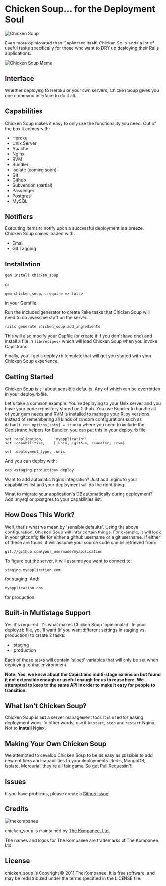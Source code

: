 Chicken Soup... for the Deployment Soul
================================
![Chicken Soup](http://www.thekompanee.com/public_files/chicken-soup.png)

Even more opinionated than Capistrano itself, Chicken Soup adds a lot of useful tasks
specifically for those who want to DRY up deploying their Rails applications.

![Chicken Soup Meme](http://www.thekompanee.com/public_files/chicken-soup-meme.gif)

Interface
------------------------
Whether deploying to Heroku or your own servers, Chicken Soup gives you one command
interface to do it all.

Capabilities
------------------------
Chicken Soup makes it easy to only use the functionality you need.  Out of the box it
comes with:

  * Heroku
  * Unix Server
  * Apache
  * Nginx
  * RVM
  * Bundler
  * Isolate (coming soon)
  * Git
  * Github
  * Subversion (partial)
  * Passenger
  * Postgres
  * MySQL

Notifiers
------------------------
Executing items to notify upon a successful deployment is a breeze.  Chicken Soup comes
loaded with:

  * Email
  * Git Tagging

Installation
------------------------
    gem install chicken_soup

or

    gem chicken_soup, :require => false

in your Gemfile.

Run the included generator to create Rake tasks that Chicken Soup will need to do awesome stuff
on the server.

    rails generate chicken_soup:add_ingredients

This will also modify your Capfile (or create it if you don't have one) and install a file in
`lib/recipes/` which will load Chicken Soup when you invoke Capistrano.

Finally, you'll get a deploy.rb template that will get you started with your Chicken Soup
experience.

Getting Started
------------------------
Chicken Soup is all about sensible defaults.  Any of which can be overridden in your deploy.rb
file.

Let's take a common example.  You're deploying to your Unix server and you have your code
repository stored on Github.  You use Bundler to handle all of your gem needs and RVM is installed
to manage your Ruby versions.  Instead of remembering all kinds of random configurations such
as `default_run_options[:pty] = true` or where you need to include the Capistrano helpers for Bundler,
you can put this in your deploy.rb file:

    set :application,     'myapplication'
    set :capabilities,    [:unix, :github, :bundler, :rvm]

    set :deployment_type, :unix

And you can deploy with:

    cap <staging|production> deploy

Want to add automatic Nginx integration?  Just add :nginx to your capabilities list and your deployment
will do the right thing.

Wnat to migrate your application's DB automatically during deployment?  Add :mysql or :postgres to your
capabilities list.

How Does This Work?
------------------------
Well, that's what we mean by 'sensible defaults'.  Using the above configuration, Chicken Soup will infer
certain things.  For example, it will look in your gitconfig file for either a github username or a git
username.  If either of these are found, it will assume your source code can be retrieved from:

    git://github.com/your_username/myapplication

To figure out the server, it will assume you want to connect to:

    staging.myapplication.com

for staging.  And:

    myapplication.com

for production.

Built-in Multistage Support
------------------------
Yes it's required.  It's what makes Chicken Soup 'opinionated'.  In your deploy.rb file, you'll want
(if you want different settings in staging vs production) to create 2 tasks:

  * :staging
  * :production

Each of these tasks will contain 'siloed' variables that will only be set when deploying to that
environment.

__Note: Yes, we know about the Capistrano multi-stage extension but found it not extensible enough or useful
enough for us to reuse here.  We attempted to keep to the same API in order to make it easy for people to
transition.__

What Isn't Chicken Soup?
------------------------
Chicken Soup is __not__ a server management tool.  It is used for easing deployment woes. In other words,
use it to `start`, `stop` and `restart` Nginx.  Not to __install__ Nginx.

Making Your Own Chicken Soup
------------------------
We attempted to develop Chicken Soup to be as easy as possible to add new notifiers and capabilities to your
deployments.  Redis, MongoDB, Isolate, Mercurial, they're all fair game.  So get Pull Requestin'!!

Issues
------------------------
If you have problems, please create a [Github issue](https://github.com/jfelchner/chicken_soup/issues).

Credits
-------------------------
![thekompanee](http://www.thekompanee.com/public_files/kompanee-github-readme-logo.png)

chicken_soup is maintained by [The Kompanee, Ltd.](http://www.thekompanee.com)

The names and logos for The Kompanee are trademarks of The Kompanee, Ltd.

License
-------------------------
chicken_soup is Copyright &copy; 2011 The Kompanee. It is free software, and may be redistributed under the terms specified in the LICENSE file.

